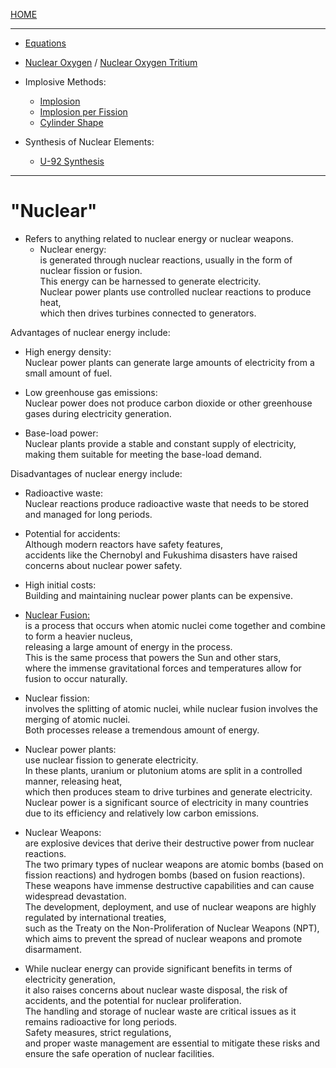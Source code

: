 [HOME](/README.md)   

--------------------

- [Equations](/assets/docs/universe/equations/Heat-Energy/Nuclear/readme.md)   
- [Nuclear Oxygen](/assets/docs/nuclear/knowledges/nuclear-oxygen.md)  / [Nuclear Oxygen Tritium](/assets/docs/nuclear/knowledges/nuclear-oxygen-tritium.md)   
- Implosive Methods:  
   - [Implosion](/assets/docs/universe/equations/Heat-Energy/Nuclear/implosion/readme.md)   
   - [Implosion per Fission](/assets/docs/universe/equations/Heat-Energy/Nuclear/implosion/implosion-based_fission_process.md)    
   - [Cylinder Shape](/assets/docs/nuclear/knowledges/implosive-methods/cylinder-shape.md)   

- Synthesis of Nuclear Elements:  
   - [U-92 Synthesis](/assets/docs/nuclear/synthesis/U92-synthesis.md)    
   
---------------------

# "Nuclear"  
  - Refers to anything related to nuclear energy or nuclear weapons.  
    - Nuclear energy:  
      is generated through nuclear reactions, usually in the form of nuclear fission or fusion.  
       This energy can be harnessed to generate electricity.    
        Nuclear power plants use controlled nuclear reactions to produce heat,    
         which then drives turbines connected to generators.   

   Advantages of nuclear energy include:   
   
   - High energy density:  
      Nuclear power plants can generate large amounts of electricity from a small amount of fuel.    
      
   - Low greenhouse gas emissions:   
      Nuclear power does not produce carbon dioxide or other greenhouse gases during electricity generation.   
      
   - Base-load power:    
      Nuclear plants provide a stable and constant supply of electricity, making them suitable for meeting the base-load demand.    

   Disadvantages of nuclear energy include:    
   
   - Radioactive waste:   
      Nuclear reactions produce radioactive waste that needs to be stored and managed for long periods.    
   
   - Potential for accidents:   
      Although modern reactors have safety features,   
       accidents like the Chernobyl and Fukushima disasters have raised concerns about nuclear power safety.     
       
   - High initial costs:   
      Building and maintaining nuclear power plants can be expensive.      

   - [Nuclear Fusion:](/assets/docs/nuclear/fusion/readme.md)    
       is a process that occurs when atomic nuclei come together and combine to form a heavier nucleus,   
        releasing a large amount of energy in the process.    
         This is the same process that powers the Sun and other stars,    
          where the immense gravitational forces and temperatures allow for fusion to occur naturally.   

   - Nuclear fission:  
       involves the splitting of atomic nuclei, while nuclear fusion involves the merging of atomic nuclei.   
        Both processes release a tremendous amount of energy.  
      
   - Nuclear power plants:  
       use nuclear fission to generate electricity.   
        In these plants, uranium or plutonium atoms are split in a controlled manner, releasing heat,   
         which then produces steam to drive turbines and generate electricity.  
          Nuclear power is a significant source of electricity in many countries due to its efficiency and relatively low carbon emissions.  
    
   - Nuclear Weapons:  
       are explosive devices that derive their destructive power from nuclear reactions.   
        The two primary types of nuclear weapons are atomic bombs (based on fission reactions) and hydrogen bombs (based on fusion reactions).  
         These weapons have immense destructive capabilities and can cause widespread devastation.  
          The development, deployment, and use of nuclear weapons are highly regulated by international treaties,   
           such as the Treaty on the Non-Proliferation of Nuclear Weapons (NPT),   
            which aims to prevent the spread of nuclear weapons and promote disarmament.  
   
   - While nuclear energy can provide significant benefits in terms of electricity generation,    
      it also raises concerns about nuclear waste disposal, the risk of accidents, and the potential for nuclear proliferation.  
       The handling and storage of nuclear waste are critical issues as it remains radioactive for long periods.   
        Safety measures, strict regulations,   
         and proper waste management are essential to mitigate these risks and ensure the safe operation of nuclear facilities.  
